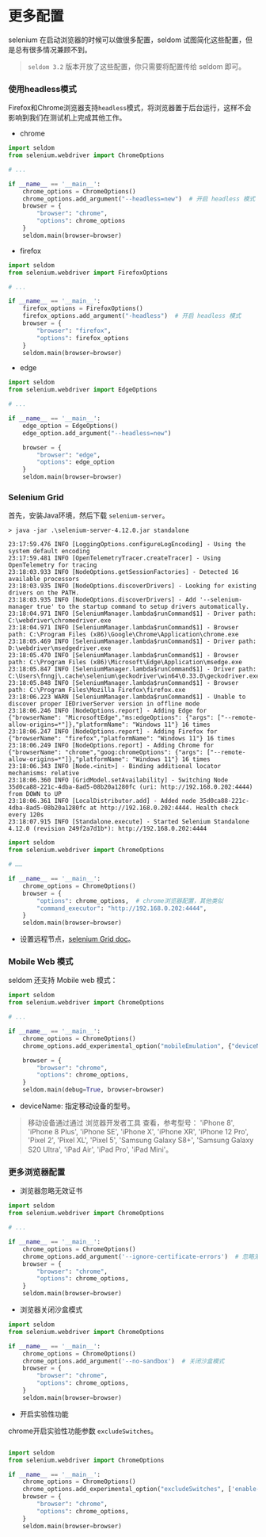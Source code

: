 # 更多配置

selenium 在启动浏览器的时候可以做很多配置，seldom 试图简化这些配置，但是总有很多情况兼顾不到。

> `seldom 3.2` 版本开放了这些配置，你只需要将配置传给 seldom 即可。

### 使用headless模式

Firefox和Chrome浏览器支持`headless`模式，将浏览器置于后台运行，这样不会影响到我们在测试机上完成其他工作。

* chrome

```python
import seldom
from selenium.webdriver import ChromeOptions

# ...

if __name__ == '__main__':
    chrome_options = ChromeOptions()
    chrome_options.add_argument("--headless=new")  # 开启 headless 模式
    browser = {
        "browser": "chrome",
        "options": chrome_options
    }
    seldom.main(browser=browser)
```

* firefox

```python
import seldom
from selenium.webdriver import FirefoxOptions

# ...

if __name__ == '__main__':
    firefox_options = FirefoxOptions()
    firefox_options.add_argument("-headless")  # 开启 headless 模式
    browser = {
        "browser": "firefox",
        "options": firefox_options
    }
    seldom.main(browser=browser)
```

* edge

```python
import seldom
from selenium.webdriver import EdgeOptions

# ...

if __name__ == '__main__':
    edge_option = EdgeOptions()
    edge_option.add_argument("--headless=new")

    browser = {
        "browser": "edge",
        "options": edge_option
    }
    seldom.main(browser=browser)
```

### Selenium Grid

首先，安装Java环境，然后下载 `selenium-server`。

```shell
> java -jar .\selenium-server-4.12.0.jar standalone

23:17:59.476 INFO [LoggingOptions.configureLogEncoding] - Using the system default encoding
23:17:59.481 INFO [OpenTelemetryTracer.createTracer] - Using OpenTelemetry for tracing
23:18:03.933 INFO [NodeOptions.getSessionFactories] - Detected 16 available processors
23:18:03.935 INFO [NodeOptions.discoverDrivers] - Looking for existing drivers on the PATH.
23:18:03.935 INFO [NodeOptions.discoverDrivers] - Add '--selenium-manager true' to the startup command to setup drivers automatically.
23:18:04.971 INFO [SeleniumManager.lambda$runCommand$1] - Driver path: C:\webdriver\chromedriver.exe
23:18:04.971 INFO [SeleniumManager.lambda$runCommand$1] - Browser path: C:\Program Files (x86)\Google\Chrome\Application\chrome.exe
23:18:05.469 INFO [SeleniumManager.lambda$runCommand$1] - Driver path: D:\webdriver\msedgedriver.exe
23:18:05.470 INFO [SeleniumManager.lambda$runCommand$1] - Browser path: C:\Program Files (x86)\Microsoft\Edge\Application\msedge.exe
23:18:05.847 INFO [SeleniumManager.lambda$runCommand$1] - Driver path: C:\Users\fnngj\.cache\selenium\geckodriver\win64\0.33.0\geckodriver.exe
23:18:05.848 INFO [SeleniumManager.lambda$runCommand$1] - Browser path: C:\Program Files\Mozilla Firefox\firefox.exe
23:18:06.223 WARN [SeleniumManager.lambda$runCommand$1] - Unable to discover proper IEDriverServer version in offline mode
23:18:06.246 INFO [NodeOptions.report] - Adding Edge for {"browserName": "MicrosoftEdge","ms:edgeOptions": {"args": ["--remote-allow-origins=*"]},"platformName": "Windows 11"} 16 times
23:18:06.247 INFO [NodeOptions.report] - Adding Firefox for {"browserName": "firefox","platformName": "Windows 11"} 16 times
23:18:06.249 INFO [NodeOptions.report] - Adding Chrome for {"browserName": "chrome","goog:chromeOptions": {"args": ["--remote-allow-origins=*"]},"platformName": "Windows 11"} 16 times
23:18:06.343 INFO [Node.<init>] - Binding additional locator mechanisms: relative
23:18:06.360 INFO [GridModel.setAvailability] - Switching Node 35d0ca88-221c-4dba-8ad5-08b20a1280fc (uri: http://192.168.0.202:4444) from DOWN to UP
23:18:06.361 INFO [LocalDistributor.add] - Added node 35d0ca88-221c-4dba-8ad5-08b20a1280fc at http://192.168.0.202:4444. Health check every 120s
23:18:07.915 INFO [Standalone.execute] - Started Selenium Standalone 4.12.0 (revision 249f2a7d1b*): http://192.168.0.202:4444
```

```python
import seldom
from selenium.webdriver import ChromeOptions

# ……

if __name__ == '__main__':
    chrome_options = ChromeOptions()
    browser = {
        "options": chrome_options,  # chrome浏览器配置，其他类似
        "command_executor": "http://192.168.0.202:4444",
    }
    seldom.main(browser=browser)
```

* 设置远程节点，[selenium Grid doc](https://www.selenium.dev/documentation/grid/getting_started/)。

### Mobile Web 模式

seldom 还支持 Mobile web 模式：

```python
import seldom
from selenium.webdriver import ChromeOptions

# ...

if __name__ == '__main__':
    chrome_options = ChromeOptions()
    chrome_options.add_experimental_option("mobileEmulation", {"deviceName": "iPhone 8"})

    browser = {
        "browser": "chrome",
        "options": chrome_options,
    }
    seldom.main(debug=True, browser=browser)
```

* deviceName: 指定移动设备的型号。

> 移动设备通过通过 浏览器开发者工具 查看，参考型号：
> 'iPhone 8', 'iPhone 8 Plus', 'iPhone SE', 'iPhone X', 'iPhone XR', 'iPhone 12 Pro',
'Pixel 2', 'Pixel XL', 'Pixel 5', 'Samsung Galaxy S8+', 'Samsung Galaxy S20 Ultra',
'iPad Air', 'iPad Pro', 'iPad Mini'。

### 更多浏览器配置

* 浏览器忽略无效证书

```python
import seldom
from selenium.webdriver import ChromeOptions

# ...

if __name__ == '__main__':
    chrome_options = ChromeOptions()
    chrome_options.add_argument('--ignore-certificate-errors')  # 忽略无效证书的问题
    browser = {
        "browser": "chrome",
        "options": chrome_options,
    }
    seldom.main(browser=browser)
```

* 浏览器关闭沙盒模式

```python
import seldom
from selenium.webdriver import ChromeOptions

if __name__ == '__main__':
    chrome_options = ChromeOptions()
    chrome_options.add_argument('--no-sandbox')  # 关闭沙盒模式
    browser = {
        "browser": "chrome",
        "options": chrome_options,
    }
    seldom.main(browser=browser)
```

* 开启实验性功能

chrome开启实验性功能参数 `excludeSwitches`。

```python

import seldom
from selenium.webdriver import ChromeOptions

if __name__ == '__main__':
    chrome_options = ChromeOptions()
    chrome_options.add_experimental_option("excludeSwitches", ['enable-automation', 'enable-logging'])
    browser = {
        "browser": "chrome",
        "options": chrome_options,
    }
    seldom.main(browser=browser)
```
